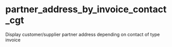 # partner_address_by_invoice_contact_cgt
Display customer/supplier partner address depending on contact of type invoice
